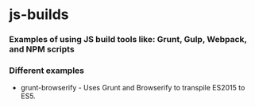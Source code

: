 # js-builds

### Examples of using JS build tools like: Grunt, Gulp, Webpack, and NPM scripts

### Different examples

* grunt-browserify - Uses Grunt and Browserify to transpile ES2015 to ES5.

